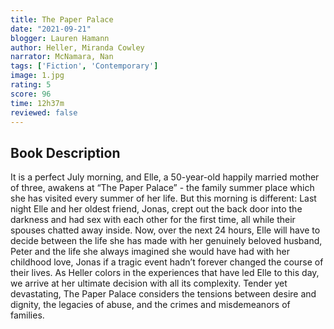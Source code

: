 ```yaml
---
title: The Paper Palace
date: "2021-09-21"
blogger: Lauren Hamann
author: Heller, Miranda Cowley
narrator: McNamara, Nan
tags: ['Fiction', 'Contemporary']
image: 1.jpg
rating: 5
score: 96
time: 12h37m
reviewed: false
---
```


## Book Description

It is a perfect July morning, and Elle, a 50-year-old happily married mother of three, awakens at “The Paper Palace” - the family summer place which she has visited every summer of her life. But this morning is different: Last night Elle and her oldest friend, Jonas, crept out the back door into the darkness and had sex with each other for the first time, all while their spouses chatted away inside. Now, over the next 24 hours, Elle will have to decide between the life she has made with her genuinely beloved husband, Peter and the life she always imagined she would have had with her childhood love, Jonas if a tragic event hadn’t forever changed the course of their lives. As Heller colors in the experiences that have led Elle to this day, we arrive at her ultimate decision with all its complexity. Tender yet devastating, The Paper Palace considers the tensions between desire and dignity, the legacies of abuse, and the crimes and misdemeanors of families.